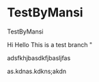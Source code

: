 # TestByMansi
TestByMansi



Hi Hello This is a test branch "






adsfkhjbasdkfjbasljfas



as.kdnas.kdkns;akdn